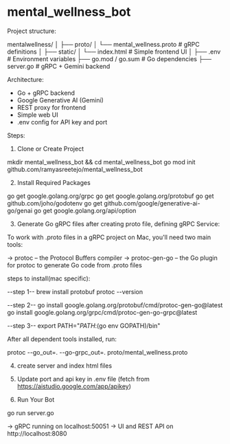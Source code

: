 # mental_wellness_bot

Project structure:

mentalwellness/
│
├── proto/
│   └── mental_wellness.proto      # gRPC definitions
│
├── static/
│   └── index.html                 # Simple frontend UI
│
├── .env                           # Environment variables
├── go.mod / go.sum                # Go dependencies
├── server.go                      # gRPC + Gemini backend

Architecture:

* Go + gRPC backend
* Google Generative AI (Gemini)
* REST proxy for frontend
* Simple web UI
* .env config for API key and port

Steps:

1. Clone or Create Project

mkdir mental_wellness_bot && cd mental_wellness_bot
go mod init github.com/ramyasreetejo/mental_wellness_bot


2. Install Required Packages

go get google.golang.org/grpc
go get google.golang.org/protobuf
go get github.com/joho/godotenv
go get github.com/google/generative-ai-go/genai
go get google.golang.org/api/option


3. Generate Go gRPC files after creating proto file, defining gRPC Service:

To work with .proto files in a gRPC project on Mac, you'll need two main tools:

-> protoc – the Protocol Buffers compiler
-> protoc-gen-go – the Go plugin for protoc to generate Go code from .proto files

steps to install(mac specific):

--step 1--
brew install protobuf
protoc --version

--step 2--
go install google.golang.org/protobuf/cmd/protoc-gen-go@latest
go install google.golang.org/grpc/cmd/protoc-gen-go-grpc@latest

--step 3--
export PATH="$PATH:$(go env GOPATH)/bin"

After all dependent tools installed, run:

protoc --go_out=. --go-grpc_out=. proto/mental_wellness.proto


4. create server and index html files


5. Update port and api key in .env file (fetch from https://aistudio.google.com/app/apikey)


6. Run Your Bot

go run server.go

-> gRPC running on localhost:50051
-> UI and REST API on http://localhost:8080
